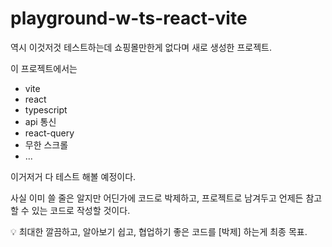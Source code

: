 # playground-w-ts-react-vite

역시 이것저것 테스트하는데 쇼핑몰만한게 없다며 새로 생성한 프로젝트.

이 프로젝트에서는

- vite
- react
- typescript
- api 통신
- react-query
- 무한 스크롤
- ... 


이거저거 다 테스트 해볼 예정이다.

사실 이미 쓸 줄은 알지만
어딘가에 코드로 박제하고, 프로젝트로 남겨두고
언제든 참고할 수 있는 코드로 작성할 것이다.

💡 최대한 깔끔하고, 알아보기 쉽고, 협업하기 좋은 코드를 [박제] 하는게 최종 목표.
